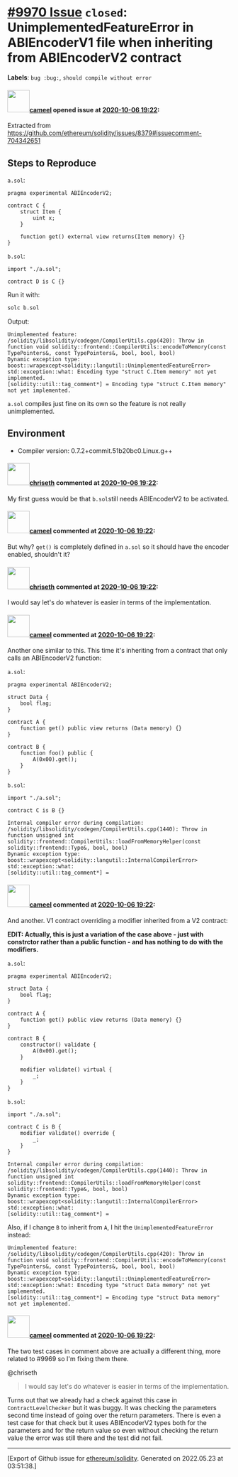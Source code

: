 # [\#9970 Issue](https://github.com/ethereum/solidity/issues/9970) `closed`: UnimplementedFeatureError in ABIEncoderV1 file when inheriting from ABIEncoderV2 contract
**Labels**: `bug :bug:`, `should compile without error`


#### <img src="https://avatars.githubusercontent.com/u/137030?v=4" width="50">[cameel](https://github.com/cameel) opened issue at [2020-10-06 19:22](https://github.com/ethereum/solidity/issues/9970):

Extracted from https://github.com/ethereum/solidity/issues/8379#issuecomment-704342651

## Steps to Reproduce
`a.sol`:
```solidity
pragma experimental ABIEncoderV2;

contract C {
    struct Item {
        uint x;
    }

    function get() external view returns(Item memory) {}
}
```
`b.sol`:
```solidity
import "./a.sol";

contract D is C {}
```
Run it with:
```bash
solc b.sol
```
Output:
```
Unimplemented feature:
/solidity/libsolidity/codegen/CompilerUtils.cpp(420): Throw in function void solidity::frontend::CompilerUtils::encodeToMemory(const TypePointers&, const TypePointers&, bool, bool, bool)
Dynamic exception type: boost::wrapexcept<solidity::langutil::UnimplementedFeatureError>
std::exception::what: Encoding type "struct C.Item memory" not yet implemented.
[solidity::util::tag_comment*] = Encoding type "struct C.Item memory" not yet implemented.
```

`a.sol` compiles just fine on its own so the feature is not really unimplemented.

## Environment
- Compiler version: 0.7.2+commit.51b20bc0.Linux.g++

#### <img src="https://avatars.githubusercontent.com/u/9073706?v=4" width="50">[chriseth](https://github.com/chriseth) commented at [2020-10-06 19:22](https://github.com/ethereum/solidity/issues/9970#issuecomment-704787870):

My first guess would be that `b.sol`still needs ABIEncoderV2 to be activated.

#### <img src="https://avatars.githubusercontent.com/u/137030?v=4" width="50">[cameel](https://github.com/cameel) commented at [2020-10-06 19:22](https://github.com/ethereum/solidity/issues/9970#issuecomment-704803597):

But why? `get()` is completely defined in `a.sol` so it should have the encoder enabled, shouldn't it?

#### <img src="https://avatars.githubusercontent.com/u/9073706?v=4" width="50">[chriseth](https://github.com/chriseth) commented at [2020-10-06 19:22](https://github.com/ethereum/solidity/issues/9970#issuecomment-704824606):

I would say let's do whatever is easier in terms of the implementation.

#### <img src="https://avatars.githubusercontent.com/u/137030?v=4" width="50">[cameel](https://github.com/cameel) commented at [2020-10-06 19:22](https://github.com/ethereum/solidity/issues/9970#issuecomment-704956078):

Another one similar to this. This time it's inheriting from a contract that only calls an ABIEncoderV2 function:

`a.sol`:
```solidity
pragma experimental ABIEncoderV2;

struct Data {
    bool flag;
}

contract A {
    function get() public view returns (Data memory) {}
}

contract B {
    function foo() public {
        A(0x00).get();
    }
}
```

`b.sol`:
```solidity
import "./a.sol";

contract C is B {}
```

```
Internal compiler error during compilation:
/solidity/libsolidity/codegen/CompilerUtils.cpp(1440): Throw in function unsigned int solidity::frontend::CompilerUtils::loadFromMemoryHelper(const solidity::frontend::Type&, bool, bool)
Dynamic exception type: boost::wrapexcept<solidity::langutil::InternalCompilerError>
std::exception::what:
[solidity::util::tag_comment*] =
```

#### <img src="https://avatars.githubusercontent.com/u/137030?v=4" width="50">[cameel](https://github.com/cameel) commented at [2020-10-06 19:22](https://github.com/ethereum/solidity/issues/9970#issuecomment-704977264):

And another. V1 contract overriding a modifier inherited from a V2 contract:

**EDIT: Actually, this is just a variation of the case above - just with constrctor rather than a public function - and has nothing to do with the modifiers.**

`a.sol`:
```solidity
pragma experimental ABIEncoderV2;

struct Data {
    bool flag;
}

contract A {
    function get() public view returns (Data memory) {}
}

contract B {
    constructor() validate {
        A(0x00).get();
    }

    modifier validate() virtual {
        _;
    }
}
```

`b.sol`:
```solidity
import "./a.sol";

contract C is B {
    modifier validate() override {
        _;
    }
}
```

```
Internal compiler error during compilation:
/solidity/libsolidity/codegen/CompilerUtils.cpp(1440): Throw in function unsigned int solidity::frontend::CompilerUtils::loadFromMemoryHelper(const solidity::frontend::Type&, bool, bool)
Dynamic exception type: boost::wrapexcept<solidity::langutil::InternalCompilerError>
std::exception::what:
[solidity::util::tag_comment*] =
```

Also, if I change `B` to inherit from `A`, I hit the `UnimplementedFeatureError` instead:
```
Unimplemented feature:
/solidity/libsolidity/codegen/CompilerUtils.cpp(420): Throw in function void solidity::frontend::CompilerUtils::encodeToMemory(const TypePointers&, const TypePointers&, bool, bool, bool)
Dynamic exception type: boost::wrapexcept<solidity::langutil::UnimplementedFeatureError>
std::exception::what: Encoding type "struct Data memory" not yet implemented.
[solidity::util::tag_comment*] = Encoding type "struct Data memory" not yet implemented.
```

#### <img src="https://avatars.githubusercontent.com/u/137030?v=4" width="50">[cameel](https://github.com/cameel) commented at [2020-10-06 19:22](https://github.com/ethereum/solidity/issues/9970#issuecomment-706328091):

The two test cases in comment above are actually a different thing, more related to #9969 so I'm fixing them there.

@chriseth 
> I would say let's do whatever is easier in terms of the implementation.

Turns out that we already had a check against this case in `ContractLevelChecker` but it was buggy. It was checking the parameters second time instead of going over the return parameters. There is even a test case for that check but it uses ABIEncoderV2 types both for the parameters and for the return value so even without checking the return value the error was still there and the test did not fail.


-------------------------------------------------------------------------------



[Export of Github issue for [ethereum/solidity](https://github.com/ethereum/solidity). Generated on 2022.05.23 at 03:51:38.]
